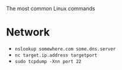 The most common Linux commands

# Network
- `nslookup somewhere.com some.dns.server`
- `nc target.ip.address targetport`
- `sudo tcpdump -Xnn port 22`